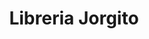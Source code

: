---
title: "Libreria Jorgito"
url: /municipio-el-alto/libreria-jorgito/
shop: material de oficina
---